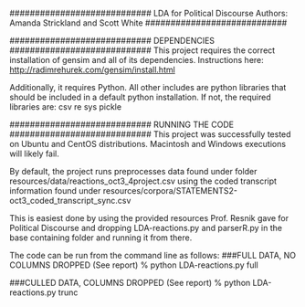 ############################
LDA for Political Discourse
Authors: Amanda Strickland and Scott White
############################

############################
DEPENDENCIES
############################
This project requires the correct installation of gensim and all of its dependencies. Instructions here:
http://radimrehurek.com/gensim/install.html

Additionally, it requires Python. All other includes are python libraries that should be included in a default python installation.
If not, the required libraries are:
csv
re
sys
pickle

############################
RUNNING THE CODE
############################
This project was successfully tested on Ubuntu and CentOS distributions. Macintosh and Windows executions will likely fail.

By default, the project runs preprocesses data found under folder resources/data/reactions_oct3_4project.csv
using the coded transcript information found under 
resources/corpora/STATEMENTS2-oct3_coded_transcript_sync.csv

This is easiest done by using the provided resources Prof. Resnik gave for Political Discourse and dropping LDA-reactions.py and parserR.py in the base containing folder and running it from there.


The code can be run from the command line as follows:
###FULL DATA, NO COLUMNS DROPPED (See report)
% python LDA-reactions.py full

###CULLED DATA, COLUMNS DROPPED (See report)
% python LDA-reactions.py trunc